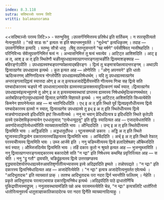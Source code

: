 ```yaml
---
index: 8.3.118
sutra: सदिष्वञ्जोः परस्य लिटि
vritti: balamanorama

---
```

<<सदिष्वञ्जोः परस्य लिटि>> - स्तन्भुसिवु ।उपसर्गनिमित्तस्य प्रतिषेध॑ इति वार्तिकम् । न रपरसृपी॑त्यतो नेत्यनुवर्तते । "सहे साडः सः" इत्यतः स इति षष्ठन्तमनुवर्तते । "मूर्धन्य" इत्यधिकृतम् । तदाह  —  उपसर्गनिमित्त इत्यादि । स्तम्भुः सौत्रो धातुः ।षिवु ततन्तुसन्ताने॑ "षह मर्षणे" पर्यसीषिवत् न्यसीषहदिति ।परिनिविभ्यः सेवे॑त्युपसर्गनिमित्तं षत्वं न । अभ्यासनिमित्तं तु षत्वं भवत्येव । आटिट्त आशिशदिति । आट् इ अ त्, आश् इ अ त् इति स्थितेणौ चङी॑त्युपधाह्यस्वात्प्रागन्तरङ्गत्वा॒चङी॑ति द्वित्वमाशङ्क्याह —  बहिरङ्गोऽपीति । उपधाह्यस्वश्चङ्परण्यपेक्षत्वाद्बहिरङ्गः । द्वित्वं तु चङ्मात्रापेक्षत्वादन्तरङ्गम् । अथाऽपि द्वित्वात्प्रागेव उपधाह्यस्व इत्यर्थः । कुत इत्यत आह —  ओणेरिति । "ओणृ अपनयने" इति धातोः ऋदित्करणम् औणिणदित्यत्र	नोग्लोपी॑ति उपधाह्यस्वप्रतिषेधार्थम् । यदि तु उपधाह्यस्वात्प्रागेव अन्तरङ्गत्वाद्द्वित्वं स्यात्तदा ओण् इ अ त् इत्यत्रअजादेर्द्वितीयस्ये॑ति णीत्यस्य णिचा सह द्वित्वे सति पश्चादोकारस्य चङ्परे णौ उपधात्वाऽभावादेव ह्यस्वस्याऽप्रसक्तत्वादृदित्करणं व्यर्थं स्यात् ।द्वित्वात्प्रागेव उपधाह्यस्व॑इत्यभ्युपगमे तु ओण् इ अ त् इत्यस्यामवस्थायां प्राप्तस्य ह्यस्वस्य निषेधार्थमृदित्करणमर्थवत् । अतोबहिरङ्गोऽप्युपधाह्यस्वो द्वित्वात् प्रागेवे॑ति विज्ञायते इत्यर्थः । ननु आटिटत् आशिशदिति सिध्यत्येवेति किमनेन ज्ञापनेनेत्यत आह —  मा भवानिदिधदिति । एध् इ अ त् इति स्थिते पूर्वं द्वित्वप्रवृत्तौधी॑त्यस्य द्वित्वे पश्चादेकारस्य ह्यस्वो न स्यात्, द्वित्वात्प्रागेव उपधाह्यस्वे तु इध् इ अ त् इति स्थितेधी॑त्यस्य द्वित्वे माङ्योगादाडभावे इदिधदिति इष्टं सिध्यतीत्यर्थः । ननु मा भवान् प्रेदिधदित्यत्र प्र इदिधदिति स्थिते कृतेऽपि ह्यस्वे एकदेशविकृतन्यायेन एधधातुत्वात् "एत्येधत्यूठ्सु" इति वृद्धिः स्यादित्यत आह —  एजादावेधताविति ।अवर्णादेजाद्योरेत्येधत्यो॑रिति व्याख्यातत्वादिति भावः । औन्दिददिति । उन्द् इ अ त् इति स्थितेदी॑त्यस्य द्वित्वमिति भावः । आड्डिडदिति । अड्डधातुर्दोपधः । ष्टुत्वसम्पन्नो डकारः । अड्डि अ त् इति स्थिते ष्टुत्वस्याऽसिद्धत्वेन दकारात्परस्यडि॑इत्यस्य द्वित्वमिति भावः । आर्चिददिति । अर्च् इ अ त् इति स्थिते रेफात् परस्यची॑त्यस्य द्वित्वमिति भावः । उब्ज आर्जवे इति । ननु चङिब्जी॑त्यस्य द्वित्वे हलादिशेष#ए औबिब्जदिति रूपं स्यात् । औब्जिजदित्येव द्वित्वमिति भावः । तर्हि दकारः कुतो न श्रुयते इत्यत आह —  भुजन्युब्जाविति । ननु द्वित्वात्प्रागन्तरङ्गत्वाद्दकारस्य बकारादेशे सति "न न्द्रा" इति निषेधस्य कथमिह प्रवृत्तिरित्यत आह —  स चेति । ननु "द्रु गतौ" द्रावयति, चङिद्रु॑इत्यस्य द्वित्वे उत्तरखण्डस्य वृद्ध्यावादेशयोरुपधाह्यस्वेरुआवतिशृणोती॑त्यभ्यासस्य इत्त्वे अदिद्रवदिति इष्यते । तन्नोपपद्यते । "न न्द्राः" इति दकारस्य द्वित्वनिषेधादित्यत आह — अजादेरित्येवेति । "न न्द्राः" इत्यत्र अजादेरित्यनुवर्तत एवेत्यर्थः । "आदिभूतादचः" इति व्याख्यातं प्राक् । ततश्च आदिभूतादचः परा नदरा द्विर्न भवन्तीति फलितम् । नेहेति । प्रकृते आदिभूतादचः परत्वाऽभावान्न दकारद्वित्वनिषेध इत्यर्थः ।अदिद्रप॑दिति पाठे द्राधातोर्णिचि पुकिद्रापी॑त्यस्माद्रूपम् । ननुलावस्थायाम॑डिति पक्षे अचः परत्वमस्त्येवेति चेन्न, "न न्द्राः" इत्यत्रलिटि धातो॑रित्तो धातोरित्यनुवर्त्त्य धातुसञ्ज्ञाकालिकादादेरचः परा नदरा द्विर्नेति व्याख्यानादित्याहुः ।